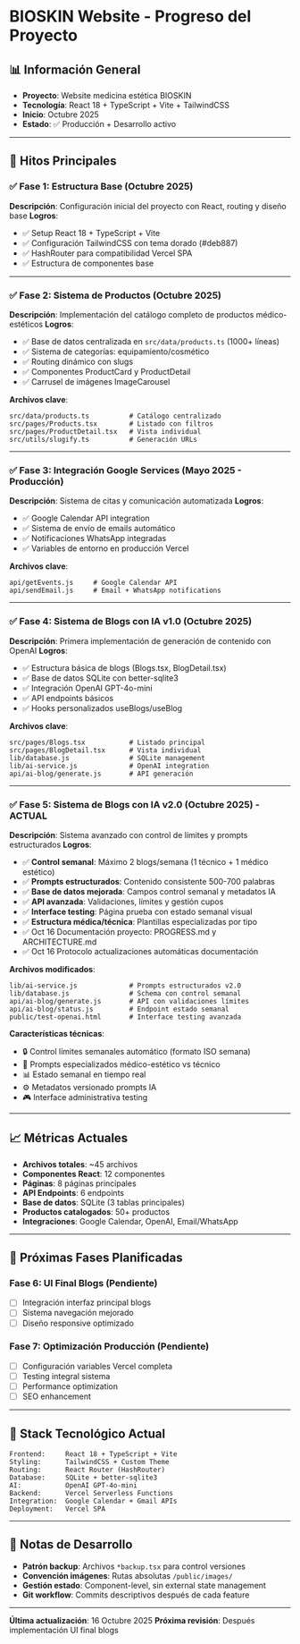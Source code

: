 # BIOSKIN Website - Progreso del Proyecto

## 📊 Información General
- **Proyecto**: Website medicina estética BIOSKIN
- **Tecnología**: React 18 + TypeScript + Vite + TailwindCSS
- **Inicio**: Octubre 2025
- **Estado**: ✅ Producción + Desarrollo activo

---

## 🚀 Hitos Principales

### ✅ **Fase 1: Estructura Base** (Octubre 2025)
**Descripción**: Configuración inicial del proyecto con React, routing y diseño base
**Logros**:
- ✅ Setup React 18 + TypeScript + Vite
- ✅ Configuración TailwindCSS con tema dorado (#deb887)
- ✅ HashRouter para compatibilidad Vercel SPA
- ✅ Estructura de componentes base

---

### ✅ **Fase 2: Sistema de Productos** (Octubre 2025)
**Descripción**: Implementación del catálogo completo de productos médico-estéticos
**Logros**:
- ✅ Base de datos centralizada en `src/data/products.ts` (1000+ líneas)
- ✅ Sistema de categorías: equipamiento/cosmético
- ✅ Routing dinámico con slugs
- ✅ Componentes ProductCard y ProductDetail
- ✅ Carrusel de imágenes ImageCarousel

**Archivos clave**:
```
src/data/products.ts          # Catálogo centralizado
src/pages/Products.tsx        # Listado con filtros
src/pages/ProductDetail.tsx   # Vista individual
src/utils/slugify.ts          # Generación URLs
```

---

### ✅ **Fase 3: Integración Google Services** (Mayo 2025 - Producción)
**Descripción**: Sistema de citas y comunicación automatizada
**Logros**:
- ✅ Google Calendar API integration
- ✅ Sistema de envío de emails automático
- ✅ Notificaciones WhatsApp integradas
- ✅ Variables de entorno en producción Vercel

**Archivos clave**:
```
api/getEvents.js     # Google Calendar API
api/sendEmail.js     # Email + WhatsApp notifications
```

---

### ✅ **Fase 4: Sistema de Blogs con IA v1.0** (Octubre 2025)
**Descripción**: Primera implementación de generación de contenido con OpenAI
**Logros**:
- ✅ Estructura básica de blogs (Blogs.tsx, BlogDetail.tsx)
- ✅ Base de datos SQLite con better-sqlite3
- ✅ Integración OpenAI GPT-4o-mini
- ✅ API endpoints básicos
- ✅ Hooks personalizados useBlogs/useBlog

**Archivos clave**:
```
src/pages/Blogs.tsx           # Listado principal
src/pages/BlogDetail.tsx      # Vista individual
lib/database.js               # SQLite management
lib/ai-service.js             # OpenAI integration
api/ai-blog/generate.js       # API generación
```

---

### ✅ **Fase 5: Sistema de Blogs con IA v2.0** (Octubre 2025) - **ACTUAL**
**Descripción**: Sistema avanzado con control de límites y prompts estructurados
**Logros**:
- ✅ **Control semanal**: Máximo 2 blogs/semana (1 técnico + 1 médico estético)
- ✅ **Prompts estructurados**: Contenido consistente 500-700 palabras
- ✅ **Base de datos mejorada**: Campos control semanal y metadatos IA
- ✅ **API avanzada**: Validaciones, límites y gestión cupos
- ✅ **Interface testing**: Página prueba con estado semanal visual
- ✅ **Estructura médica/técnica**: Plantillas especializadas por tipo
- ✅ Oct 16 Documentación proyecto: PROGRESS.md y ARCHITECTURE.md
- ✅ Oct 16 Protocolo actualizaciones automáticas documentación

**Archivos modificados**:
```
lib/ai-service.js             # Prompts estructurados v2.0
lib/database.js               # Schema con control semanal
api/ai-blog/generate.js       # API con validaciones límites
api/ai-blog/status.js         # Endpoint estado semanal
public/test-openai.html       # Interface testing avanzada
```

**Características técnicas**:
- 🔒 Control límites semanales automático (formato ISO semana)
- 📝 Prompts especializados médico-estético vs técnico
- 📊 Estado semanal en tiempo real
- ⚙️ Metadatos versionado prompts IA
- 🎮 Interface administrativa testing

---

## 📈 Métricas Actuales
- **Archivos totales**: ~45 archivos
- **Componentes React**: 12 componentes
- **Páginas**: 8 páginas principales
- **API Endpoints**: 6 endpoints
- **Base de datos**: SQLite (3 tablas principales)
- **Productos catalogados**: 50+ productos
- **Integraciones**: Google Calendar, OpenAI, Email/WhatsApp

---

## 🔄 Próximas Fases Planificadas

### **Fase 6: UI Final Blogs** (Pendiente)
- [ ] Integración interfaz principal blogs
- [ ] Sistema navegación mejorado
- [ ] Diseño responsive optimizado

### **Fase 7: Optimización Producción** (Pendiente)
- [ ] Configuración variables Vercel completa
- [ ] Testing integral sistema
- [ ] Performance optimization
- [ ] SEO enhancement

---

## 🔧 Stack Tecnológico Actual
```
Frontend:     React 18 + TypeScript + Vite
Styling:      TailwindCSS + Custom Theme
Routing:      React Router (HashRouter)
Database:     SQLite + better-sqlite3
AI:           OpenAI GPT-4o-mini
Backend:      Vercel Serverless Functions
Integration:  Google Calendar + Gmail APIs
Deployment:   Vercel SPA
```

---

## 📝 Notas de Desarrollo
- **Patrón backup**: Archivos `*backup.tsx` para control versiones
- **Convención imágenes**: Rutas absolutas `/public/images/`
- **Gestión estado**: Component-level, sin external state management
- **Git workflow**: Commits descriptivos después de cada feature

---

**Última actualización**: 16 Octubre 2025
**Próxima revisión**: Después implementación UI final blogs